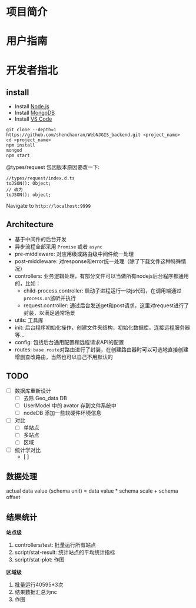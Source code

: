 # 项目简介

# 用户指南

# 开发者指北
## install
- Install [Node.js](https://nodejs.org/en/)
- Install [MongoDB](https://docs.mongodb.com/manual/installation/)
- Install [VS Code](https://code.visualstudio.com/)

```
git clone --depth=1 https://github.com/shenchaoran/WebNJGIS_backend.git <project_name>
cd <project_name>
npm install
mongod
npm start
```

@types/request 包因版本原因要改一下:
```
//types/request/index.d.ts
toJSON(): Object;
// 改为
toJSON(): object;
```

Navigate to `http://localhost:9999`

## Architecture
- 基于中间件的后台开发
- 异步流程全部采用 `Promise` 或者 `async`
- pre-middleware: 对应用级或路由级中间件统一处理
- post-middleware: 对response和error统一处理（除了下载文件这种特殊情况）
- controllers: 业务逻辑处理，有部分文件可以当做所有nodejs后台程序都通用的，比如：
    - child-process.controller: 启动子进程运行一块js代码，在调用端通过`process.on`监听并执行
    - request.controller: 通过后台发送get和post请求，这里对request进行了封装，以满足通常场景
- utils: 工具库
- init: 后台程序初始化操作，创建文件夹结构，初始化数据库，连接远程服务器等...
- config: 包括后台通用配置和远程请求API的配置
- routes: `base.route`对路由进行了封装，在创建路由器时可以可选地直接创建增删查改路由，当然也可以自己不用默认的

## TODO
- [ ] 数据库重新设计
  - [ ] 去除 Geo_data DB
  - [ ] UserModel 中的 avator 存到文件系统中
  - [ ] nodeDB 添加一些软硬件环境信息
- [ ] 对比
  - [ ] 单站点
  - [ ] 多站点
  - [ ] 区域
- [ ] 统计学对比
  - [ ] 

## 数据处理
actual data value (schema unit) = data value * schema scale + schema offset

## 结果统计
**站点级**
1. controllers/test: 批量运行所有站点
2. script/stat-result: 统计站点的平均统计指标
3. script/stat-plot: 作图

**区域级**
1. 批量运行40595*3次
2. 结果数据汇总为nc
3. 作图